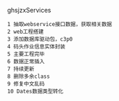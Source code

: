 ghsjzxServices

	1 抽取webservice接口数据，获取相关数据
	2 web工程搭建
	3 添加数据库驱动包，c3p0
	4 码头作业信息实体封装
	5 主要工程完毕
	6 数据正常插入
	7 持续更新
	8 删除多余class
	9 修复中文乱码
	10 Dates数据类型转化

